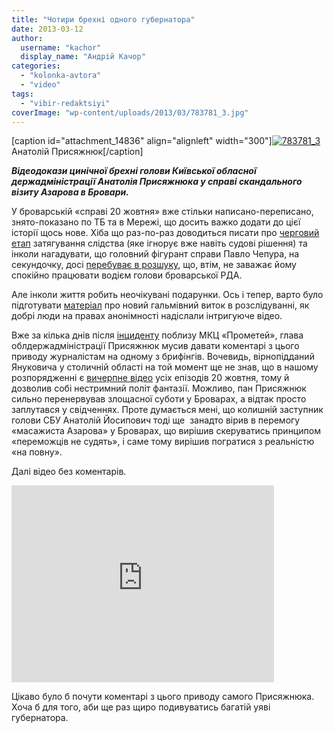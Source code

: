 ```yaml
---
title: "Чотири брехні одного губернатора"
date: 2013-03-12
author: 
  username: "kachor"
  display_name: "Андрій Качор"
categories: 
  - "kolonka-avtora"
  - "video"
tags: 
  - "vibir-redaktsiyi"
coverImage: "wp-content/uploads/2013/03/783781_3.jpg"
---
```


\[caption id="attachment\_14836" align="alignleft" width="300"\][![783781_3](https://mpz.brovary.org/wp-content/uploads/2013/03/783781_3.jpg "Анатолій Присяжнюк")](https://mpz.brovary.org/wp-content/uploads/2013/03/783781_3.jpg) Анатолій Присяжнюк\[/caption\]

**_Відеодокази цинічної брехні голови Київської обласної держадміністрації Анатолія Присяжнюка у справі скандального візиту Азарова в Бровари._**

У броварській «справі 20 жовтня» вже стільки написано-переписано, знято-показано по ТБ та в Мережі, що досить важко додати до цієї історії щось нове. Хіба що раз-по-раз доводиться писати про [черговий етап](https://mpz.brovary.org/militsiya-ignoruye-sudove-rishennya-u-rezonansniy-zhurnalistskiy-spravi/) затягування слідства (яке ігнорує вже навіть судові рішення) та інколи нагадувати, що головний фігурант справи Павло Чепура, на секундочку, досі [перебуває в розшуку](https://mpz.brovary.org/napadnika-na-brovarskih-zhurnalistiv-ogolosheno-v-rozshuk/), що, втім, не заважає йому спокійно працювати водієм голови броварської РДА.

Але інколи життя робить неочікувані подарунки. Ось і тепер, варто було підготувати [матеріал](https://mpz.brovary.org/militsiya-ignoruye-sudove-rishennya-u-rezonansniy-zhurnalistskiy-spravi/) про новий гальмівний виток в розслідуванні, як добрі люди на правах анонімності надіслали інтригуюче відео.

Вже за кілька днів після [інциденту](http://www.pravda.com.ua/news/2012/10/20/6975080/) поблизу МКЦ «Прометей», глава облдержадміністрації Присяжнюк мусив давати коментарі з цього приводу журналістам на одному з брифінгів. Вочевидь, вірнопідданий Януковича у столичній області на той момент ще не знав, що в нашому розпорядженні є [вичерпне відео](http://www.youtube.com/watch?v=wT7SeNc1I4k) усіх епізодів 20 жовтня, тому й дозволив собі нестримний політ фантазії. Можливо, пан Присяжнюк сильно перенервував злощасної суботи у Броварах, а відтак просто заплутався у свідченнях. Проте думається мені, що колишній заступник голови СБУ Анатолій Йосипович тоді ще  занадто вірив в перемогу «масажиста Азарова» у Броварах, що вирішив скеруватись принципом «переможців не судять», і саме тому вирішив погратися з реальністю «на повну».

Далі відео без коментарів.

<iframe src="http://www.youtube.com/embed/XpOO5AxBrvI" height="315" width="420" allowfullscreen frameborder="0"></iframe>

Цікаво було б почути коментарі з цього приводу самого Присяжнюка. Хоча б для того, аби ще раз щиро подивуватись багатій уяві губернатора.

